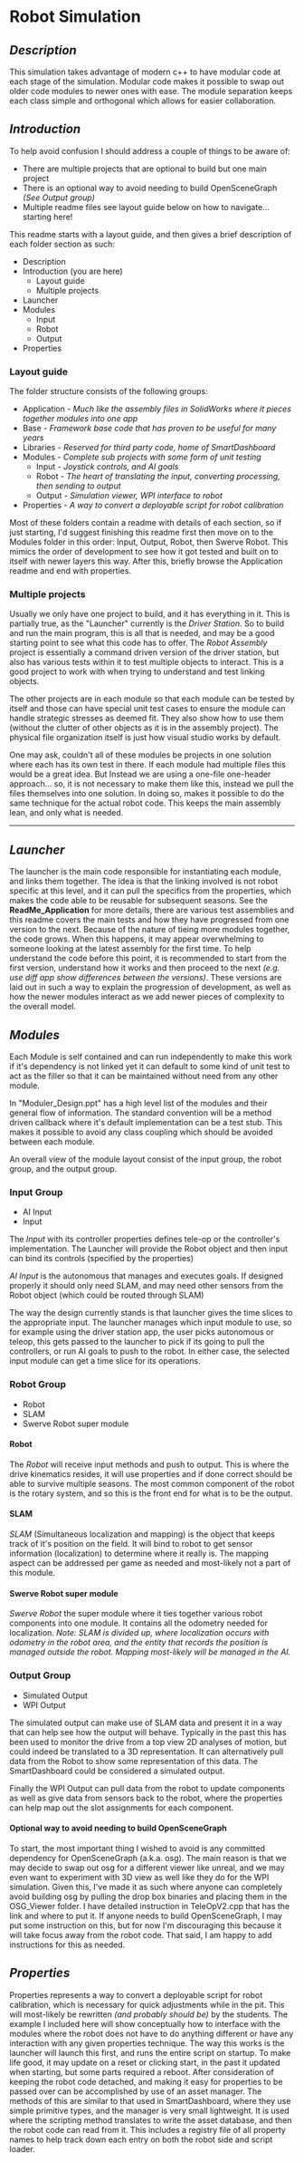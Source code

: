 # Robot Simulation

## *Description*

This simulation takes advantage of modern c++ to have modular code at each stage of the simulation.  Modular code makes it possible to swap out older code modules to newer ones with ease.  The module separation keeps each class simple and orthogonal which allows for easier collaboration.

## *Introduction*

To help avoid confusion I should address a couple of things to be aware of:

- There are multiple projects that are optional to build but one main project
- There is an optional way to avoid needing to build OpenSceneGraph *(See Output group)*
- Multiple readme files see layout guide below on how to navigate... starting here!

This readme starts with a layout guide, and then gives a brief description of each folder section as such:

- Description
- Introduction (you are here)
  - Layout guide
  - Multiple projects
- Launcher
- Modules
  - Input
  - Robot
  - Output
- Properties

### Layout guide

The folder structure consists of the following groups:

- Application *- Much like the assembly files in SolidWorks where it pieces together modules into one app*
- Base *- Framework base code that has proven to be useful for many years*
- Libraries *- Reserved for third party code, home of SmartDashboard*
- Modules *- Complete sub projects with some form of unit testing*
  - Input *- Joystick controls, and AI goals*
  - Robot *- The heart of translating the input, converting processing, then sending to output*
  - Output *- Simulation viewer, WPI interface to robot*
- Properties *- A way to convert a deployable script for robot calibration*

Most of these folders contain a readme with details of each section, so if just starting, I'd suggest finishing this readme first then move on to the Modules folder in this order: Input, Output, Robot, then Swerve Robot.  This mimics the order of development to see how it got tested and built on to itself with newer layers this way.  After this, briefly browse the Application readme and end with properties.

### Multiple projects

Usually we only have one project to build, and it has everything in it.  This is partially true, as the "Launcher" currently is the *Driver Station*.  So to build and run the main program, this is all that is needed, and may be a good starting point to see what this code has to offer.  The *Robot Assembly* project is essentially a command driven version of the driver station, but also has various tests within it to test multiple objects to interact.  This is a good project to work with when trying to understand and test linking objects.

The other projects are in each module so that each module can be tested by itself and those can have special unit test cases to ensure the module can handle strategic stresses as deemed fit.  They also show how to use them (without the clutter of other objects as it is in the assembly project).  The physical file organization itself is just how visual studio works by default.

One may ask, couldn't all of these modules be projects in one solution where each has its own test in there.  If each module had multiple files this would be a great idea.  But Instead we are using a one-file one-header approach... so, it is not necessary to make them like this, instead we pull the files themselves into one solution.  In doing so, makes it possible to do the same technique for the actual robot code.  This keeps the main assembly lean, and only what is needed.

---

## *Launcher*

The launcher is the main code responsible for instantiating each module, and links them together.  The idea is that the linking involved is not robot specific at this level, and it can pull the specifics from the properties, which makes the code able to be reusable for subsequent seasons.  See the **ReadMe_Application** for more details, there are various test assemblies and this readme covers the main tests and how they have progressed from one version to the next.  Because of the nature of tieing more modules together, the code grows.  When this happens, it may appear overwhelming to someone looking at the latest assembly for the first time.  To help understand the code before this point, it is recommended to start from the first version, understand how it works and then proceed to the next *(e.g. use diff app show differences between the versions)*.  These versions are laid out in such a way to explain the progression of development, as well as how the newer modules interact as we add newer pieces of complexity to the overall model.

## *Modules*

Each Module is self contained and can run independently to make this work if it's dependency is not linked yet it can default to some kind of unit test to act as the filler so that it can be maintained without need from any other module.

In "Moduler_Design.ppt" has a high level list of the modules and their general flow of information.  The standard convention will be a method driven callback where it's default implementation can be a test stub.  This makes it possible to avoid any class coupling which should be avoided between each module.

An overall view of the module layout consist of the input group, the robot group, and the output group.

### Input Group

- AI Input
- Input

The *Input* with its controller properties defines tele-op or the controller's implementation.  The Launcher will provide the Robot object and then input can bind its controls (specified by the properties)

*AI Input* is the autonomous that manages and executes goals.  If designed properly it should only need SLAM, and may need other sensors from the Robot object (which could be routed through SLAM)

The way the design currently stands is that launcher gives the time slices to the appropriate input.  The launcher manages which input module to use, so for example using the driver station app, the user picks autonomous or teleop, this gets passed to the launcher to pick if its going to pull the controllers, or run AI goals to push to the robot.  In either case, the selected input module can get a time slice for its operations.

### Robot Group

- Robot
- SLAM
- Swerve Robot super module

#### Robot

The *Robot* will receive input methods and push to output.  This is where the drive kinematics resides, it will use properties and if done correct should be able to survive multiple seasons.  The most common component of the robot is the rotary system, and so this is the front end for what is to be the output.

#### SLAM

*SLAM* (Simultaneous localization and mapping) is the object that keeps track of it's position on the field.  It will bind to robot to get sensor information (localization) to determine where it really is.  The mapping aspect can be addressed per game as needed and most-likely not a part of this module.

#### Swerve Robot super module

*Swerve Robot* the super module where it ties together various robot components into one module.  It contains all the odometry needed for localization.  *Note: SLAM is divided up, where localization occurs with odometry in the robot area, and the entity that records the position is managed outside the robot.  Mapping most-likely will be managed in the AI.*

### Output Group

- Simulated Output
- WPI Output

The simulated output can make use of SLAM data and present it in a way that can help see how the output will behave.  Typically in the past this has been used to monitor the drive from a top view 2D analyses of motion, but could indeed be translated to a 3D representation.  It can alternatively pull data from the Robot to show some representation of this data.  The SmartDashboard could be considered a simulated output.

Finally the WPI Output can pull data from the robot to update components as well as give data from sensors back to the robot, where the properties can help map out the slot assignments for each component.

#### Optional way to avoid needing to build OpenSceneGraph

To start, the most important thing I wished to avoid is any committed dependency for OpenSceneGraph (a.k.a. osg).  The main reason is that we may decide to swap out osg for a different viewer like unreal, and we may even want to experiment with 3D view as well like they do for the WPI simulation. Given this, I've made it as such where anyone can completely avoid building osg by pulling the drop box binaries and placing them in the OSG_Viewer folder.  I have detailed instruction in TeleOpV2.cpp that has the link and where to put it.  If anyone needs to build OpenSceneGraph, I may put some instruction on this, but for now I'm discouraging this because it will take focus away from the robot code.  That said, I am happy to add instructions for this as needed.

## *Properties*

Properties represents a way to convert a deployable script for robot calibration, which is necessary for quick adjustments while in the pit.  This will most-likely be rewritten *(and probably should be)* by the students.  The example I included here will show conceptually how to interface with the modules where the robot does not have to do anything different or have any interaction with any given properties technique.  The way this works is the launcher will launch this first, and runs the entire script on startup.  To make life good, it may update on a reset or clicking start, in the past it updated when starting, but some parts required a reboot.  After consideration of keeping the robot code detached, and making it easy for properties to be passed over can be accomplished by use of an asset manager.  The methods of this are similar to that used in SmartDashboard, where they use simple primitive types, and the manager is very small lightweight.  It is used where the scripting method translates to write the asset database, and then the robot code can read from it.  This includes a registry file of all property names to help track down each entry on both the robot side and script loader.
